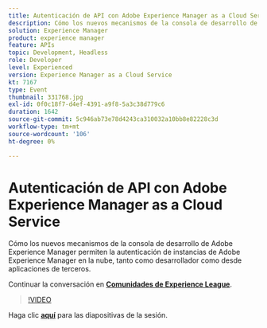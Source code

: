 ```yaml
---
title: Autenticación de API con Adobe Experience Manager as a Cloud Service
description: Cómo los nuevos mecanismos de la consola de desarrollo de Adobe Experience Manager permiten la autenticación de instancias de Adobe Experience Manager en la nube, tanto como desarrollador como desde aplicaciones de terceros. Esta sesión se entregó como parte del evento de contenido de Adobe Developers Live.
solution: Experience Manager
product: experience manager
feature: APIs
topic: Development, Headless
role: Developer
level: Experienced
version: Experience Manager as a Cloud Service
kt: 7167
type: Event
thumbnail: 331768.jpg
exl-id: 0f0c18f7-d4ef-4391-a9f8-5a3c38d779c6
duration: 1642
source-git-commit: 5c946ab73e78d4243ca310032a10bb8e82228c3d
workflow-type: tm+mt
source-wordcount: '106'
ht-degree: 0%

---
```


# Autenticación de API con Adobe Experience Manager as a Cloud Service

Cómo los nuevos mecanismos de la consola de desarrollo de Adobe Experience Manager permiten la autenticación de instancias de Adobe Experience Manager en la nube, tanto como desarrollador como desde aplicaciones de terceros.

Continuar la conversación en **[Comunidades de Experience League](https://adobe.ly/36Yd3v6)**.

>[!VIDEO](https://video.tv.adobe.com/v/331768/?quality=12&learn=on&hidetitle=true)

Haga clic **[aquí](/help/adobe-developers-live/assets/api-authentication.pdf)** para las diapositivas de la sesión.
